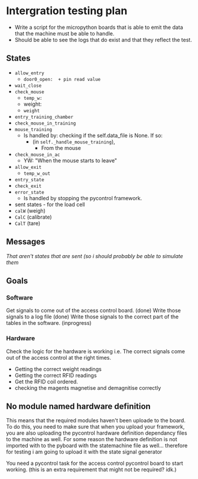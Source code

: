 # Intergration testing plan

- Write a script for the micropython boards that is able to emit the data that the machine must be able to handle.
- Should be able to see the logs that do exist and that they reflect the test.

## States

- `allow_entry`
  - `door0_open:  + pin read value`
- `wait_close`
- `check_mouse`
  - `temp_w:`
  - weight:
  - `weight`
- `entry_training_chamber`
- `check_mouse_in_training`
- `mouse_training`
  - Is handled by: checking if the self.data_file is None. If so:
    - (in `self._handle_mouse_training`),
      - From the mouse
- `check_mouse_in_ac`
  - YW: "When the mouse starts to leave"
- `allow_exit`
  - `temp_w_out`
- `entry_state`
- `check_exit`
- `error_state`
  - Is handled by stopping the pycontrol framework.
- sent states - for the load cell
- `calW` (weigh)
- `CalC` (calibrate)
- `CalT` (tare)

## Messages

*That aren't states that are sent (so i should probably be able to simulate them*

## Goals

### Software

Get signals to come out of the access control board.  (done)
Write those signals to a log file (done)
Write those signals to the correct part of the tables in the software. (inprogress)

### Hardware

Check the logic for the hardware is working i.e. The correct signals come out of the access control at the right times.

- Getting the correct weight readings
- Getting the correct RFID readings
- Get the RFID coil ordered.
- checking the magents magnetise and demagnitise correctly

## No module named hardware definition

This means that the required modules haven't been uploade to the board. To do this, you need to make sure that when you upload your framework, you are also uploading the pycontrol hardware definition dependancy files to the machine as well.
For some reason the hardware definition is not imported with to the pyboard with the statemachine file as well... therefore for testing i am going to upload it with the state signal generator

You need a pycontrol task for the access control pycontrol board to start working. (this is an extra requirement that might not be required? idk.)
